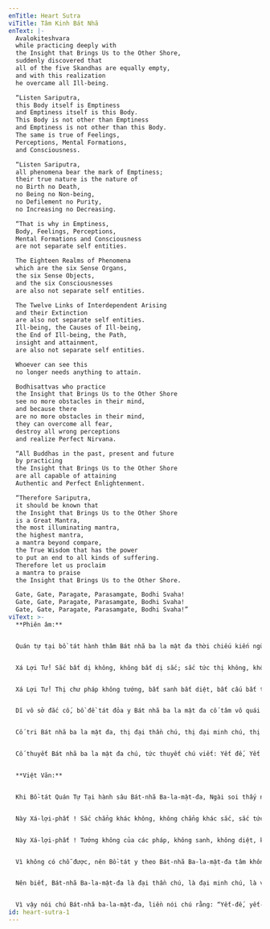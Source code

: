 ```yaml
---
enTitle: Heart Sutra
viTitle: Tâm Kinh Bát Nhã
enText: |-
  Avalokiteshvara
  while practicing deeply with
  the Insight that Brings Us to the Other Shore,
  suddenly discovered that
  all of the five Skandhas are equally empty,
  and with this realization
  he overcame all Ill-being.

  “Listen Sariputra,
  this Body itself is Emptiness
  and Emptiness itself is this Body.
  This Body is not other than Emptiness
  and Emptiness is not other than this Body.
  The same is true of Feelings,
  Perceptions, Mental Formations,
  and Consciousness.

  “Listen Sariputra,
  all phenomena bear the mark of Emptiness;
  their true nature is the nature of
  no Birth no Death,
  no Being no Non-being,
  no Defilement no Purity,
  no Increasing no Decreasing.

  “That is why in Emptiness,
  Body, Feelings, Perceptions,
  Mental Formations and Consciousness
  are not separate self entities.

  The Eighteen Realms of Phenomena
  which are the six Sense Organs,
  the six Sense Objects,
  and the six Consciousnesses
  are also not separate self entities.

  The Twelve Links of Interdependent Arising
  and their Extinction
  are also not separate self entities.
  Ill-being, the Causes of Ill-being,
  the End of Ill-being, the Path,
  insight and attainment,
  are also not separate self entities.

  Whoever can see this
  no longer needs anything to attain.

  Bodhisattvas who practice
  the Insight that Brings Us to the Other Shore
  see no more obstacles in their mind,
  and because there
  are no more obstacles in their mind,
  they can overcome all fear,
  destroy all wrong perceptions
  and realize Perfect Nirvana.

  “All Buddhas in the past, present and future
  by practicing
  the Insight that Brings Us to the Other Shore
  are all capable of attaining
  Authentic and Perfect Enlightenment.

  “Therefore Sariputra,
  it should be known that
  the Insight that Brings Us to the Other Shore
  is a Great Mantra,
  the most illuminating mantra,
  the highest mantra,
  a mantra beyond compare,
  the True Wisdom that has the power
  to put an end to all kinds of suffering.
  Therefore let us proclaim
  a mantra to praise
  the Insight that Brings Us to the Other Shore.

  Gate, Gate, Paragate, Parasamgate, Bodhi Svaha!
  Gate, Gate, Paragate, Parasamgate, Bodhi Svaha!
  Gate, Gate, Paragate, Parasamgate, Bodhi Svaha!”
viText: >-
  **Phiên âm:**


  Quán tự tại bồ tát hành thâm Bát nhã ba la mật đa thời chiếu kiến ngũ uẩn giai không, độ nhất thiết khổ ách.


  Xá Lợi Tử! Sắc bất dị không, không bất dị sắc; sắc tức thị không, không tức thị sắc; thọ, tưởng, hành, thức diệc phục như thị.


  Xá Lợi Tử! Thị chư pháp không tướng, bất sanh bất diệt, bất cấu bất tịnh, bất tăng bất giảm. Thị cố không trung, vô sắc, vô thọ, tưởng, hành, thức; vô nhãn, nhĩ, tỷ, thiệt, thân, ý; vô sắc, thanh, hương, vị, xúc, pháp; vô nhãn giới, nãi chí vô ý thức giới; vô vô minh diệc vô vô minh tận; nãi chí vô lão tử, diệc vô lão tử tận; vô khổ, tập, diệt, đạo; vô trí diệc vô đắc.


  Dĩ vô sở đắc cố, bồ đề tát đỏa y Bát nhã ba la mật đa cố tâm vô quái ngại; vô quái ngại cố vô hữu khủng bố; viễn ly điên đảo mộng tưởng; cứu cánh niết bàn, tam thế chư Phật y Bát nhã ba la mật đa cố đắc a nậu đa la tam miệu tam bồ đề.


  Cố tri Bát nhã ba la mật đa, thị đại thần chú, thị đại minh chú, thị vô thượng chú, thị vô đẳng đẳng chú, năng trừ nhứt thiết khổ, chơn thiệt bất hư.


  Cố thuyết Bát nhã ba la mật đa chú, tức thuyết chú viết: Yết đế, Yết đế, Ba la Yết đế, Ba la tăng Yết đế, Bồ đề. Tát bà ha.


  **Việt Văn:** 


  Khi Bồ-tát Quán Tự Tại hành sâu Bát-nhã Ba-la-mật-đa, Ngài soi thấy năm uẩn đều không, liền qua hết thảy khổ ách.


  Này Xá-lợi-phất ! Sắc chẳng khác không, không chẳng khác sắc, sắc tức là không, không tức là sắc. Thọ, tưởng, hành, thức cũng lại như thế.


  Này Xá-lợi-phất ! Tướng không của các pháp, không sanh, không diệt, không nhơ không sạch, không thêm không bớt. Cho nên trong tướng không không có sắc, không có thọ, tưởng, hành, thức; không có mắt, tai, mũi, lưỡi, thân, ý; không có sắc, thanh, hương, vị, xúc, pháp; không có nhãn giới, cho đến không có ý thức giới; không có vô minh cũng không có hết vô minh, cho đến không có già chết cũng không có hết già chết; không có khổ, tập, diệt, đạo, không có trí tuệ cũng không có chứng đắc.


  Vì không có chỗ được, nên Bồ-tát y theo Bát-nhã Ba-la-mật-đa tâm không ngăn ngại. Vì không ngăn ngại nên không sợ hãi, xa hẳn điên đảo mộng tưởng, đạt đến cứu cánh Niết-bàn. Chư Phật trong ba đời cũng nương Bát-nhã Ba-la-mật-đa được đạo quả Vô Thượng Chánh đẳng Chánh giác.


  Nên biết, Bát-nhã Ba-la-mật-đa là đại thần chú, là đại minh chú, là vô thượng chú, là vô đẳng đẳng chú, hay trừ được hết thảy khổ, chân thật không dối.


  Vì vậy nói chú Bát-nhã ba-la-mật-đa, liền nói chú rằng: “Yết-đế, yết-đế, ba-la yết- đế, ba-la tăng yết-đế, bồ-đề tát-bà-ha”.
id: heart-sutra-1
---
```

